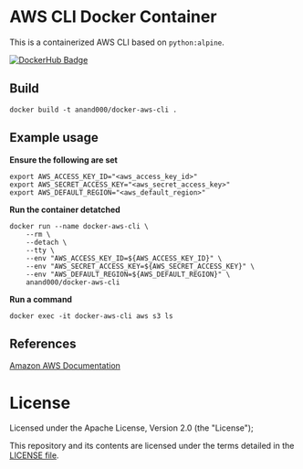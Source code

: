 # AWS CLI Docker Container

This is a containerized AWS CLI based on `python:alpine`.

[![DockerHub Badge](http://dockeri.co/image/anand000/docker-aws-cli)](https://hub.docker.com/r/anand000/docker-aws-cli/)

## Build

```
docker build -t anand000/docker-aws-cli .
```

## Example usage

**Ensure the following are set**

```
export AWS_ACCESS_KEY_ID="<aws_access_key_id>"
export AWS_SECRET_ACCESS_KEY="<aws_secret_access_key>"
export AWS_DEFAULT_REGION="<aws_default_region>"
```

**Run the container detatched**
```
docker run --name docker-aws-cli \
    --rm \
    --detach \
    --tty \
    --env "AWS_ACCESS_KEY_ID=${AWS_ACCESS_KEY_ID}" \
    --env "AWS_SECRET_ACCESS_KEY=${AWS_SECRET_ACCESS_KEY}" \
    --env "AWS_DEFAULT_REGION=${AWS_DEFAULT_REGION}" \
    anand000/docker-aws-cli
```

**Run a command**
```
docker exec -it docker-aws-cli aws s3 ls
```

## References

[Amazon AWS Documentation](https://aws.amazon.com/documentation/cli/)

# License

Licensed under the Apache License, Version 2.0 (the "License");

This repository and its contents are licensed under the terms detailed in the [LICENSE file](./LICENSE).


